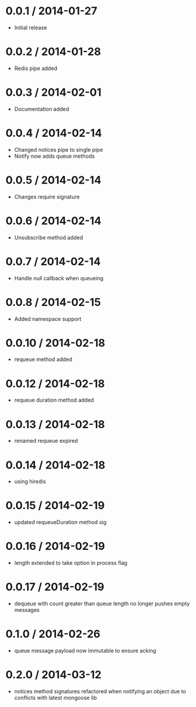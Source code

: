 0.0.1 / 2014-01-27
==================

  * Initial release


0.0.2 / 2014-01-28
==================

  * Redis pipe added


0.0.3 / 2014-02-01
==================

  * Documentation added



0.0.4 / 2014-02-14
==================

  * Changed notices pipe to single pipe
  * Notify now adds queue methods


0.0.5 / 2014-02-14
==================

  * Changes require signature

0.0.6 / 2014-02-14
==================

  * Unsubscribe method added


0.0.7 / 2014-02-14
==================

  * Handle null callback when queueing

0.0.8 / 2014-02-15
==================

  * Added namespace support


0.0.10 / 2014-02-18
==================

  * requeue method added

0.0.12 / 2014-02-18
==================

  * requeue duration method added

0.0.13 / 2014-02-18
==================

  * renamed requeue expired

0.0.14 / 2014-02-18
==================

  * using hiredis

0.0.15 / 2014-02-19
==================

  * updated requeueDuration method sig

0.0.16 / 2014-02-19
==================

  * length extended to take option in process flag

0.0.17 / 2014-02-19
==================

  * dequeue with count greater than queue length no longer pushes empty messages

0.1.0 / 2014-02-26
==================

  * queue message payload now immutable to ensure acking

0.2.0 / 2014-03-12
==================

  * notices method signatures refactored when notifying an object due to conflicts with latest mongoose lib